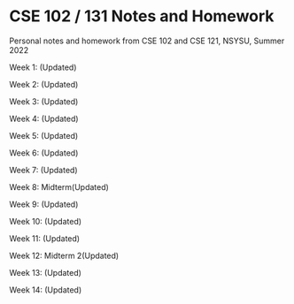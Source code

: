 # CSE 102 / 131 Notes and Homework

Personal notes and homework from CSE 102 and CSE 121, NSYSU, Summer 2022

Week 1: (Updated)

Week 2: (Updated)

Week 3: (Updated)

Week 4: (Updated)

Week 5: (Updated)

Week 6: (Updated)

Week 7: (Updated)

Week 8: Midterm(Updated)

Week 9: (Updated)

Week 10: (Updated)

Week 11: (Updated)

Week 12: Midterm 2(Updated)

Week 13: (Updated)

Week 14: (Updated)
